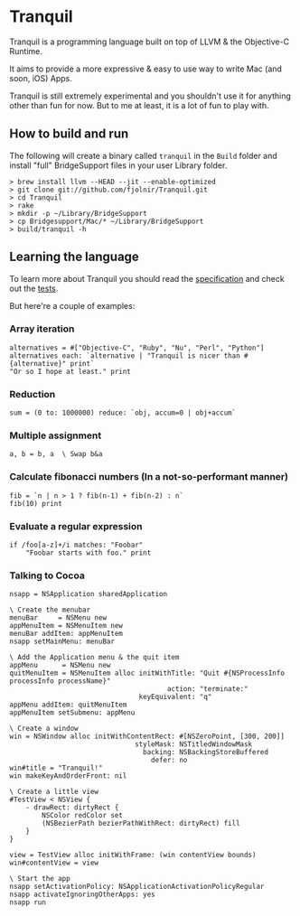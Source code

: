 # Tranquil

Tranquil is a programming language built on top of LLVM & the Objective-C Runtime.

It aims to provide a more expressive & easy to use way to write Mac (and soon, iOS) Apps.

Tranquil is still extremely experimental and you shouldn't use it for anything other than fun for now. But to me at least, it is a lot of fun to play with.

## How to build and run

The following will create a binary called `tranquil` in the `Build` folder and install "full" BridgeSupport files in your user Library folder.

	> brew install llvm --HEAD --jit --enable-optimized
	> git clone git://github.com/fjolnir/Tranquil.git
	> cd Tranquil
	> rake
	> mkdir -p ~/Library/BridgeSupport
	> cp Bridgesupport/Mac/* ~/Library/BridgeSupport
	> build/tranquil -h

## Learning the language

To learn more about Tranquil you should read the [specification](https://github.com/fjolnir/Tranquil/blob/master/Docs/Tranquil%20Spec.md) and check out the [tests](https://github.com/fjolnir/Tranquil/blob/master/Tests).

But here're a couple of examples:

### Array iteration
	alternatives = #["Objective-C", "Ruby", "Nu", "Perl", "Python"]
	alternatives each: `alternative | "Tranquil is nicer than #{alternative}" print`
	"Or so I hope at least." print

### Reduction

	sum = (0 to: 1000000) reduce: `obj, accum=0 | obj+accum`

### Multiple assignment

	a, b = b, a  \ Swap b&a

### Calculate fibonacci numbers (In a not-so-performant manner)

	fib = `n | n > 1 ? fib(n-1) + fib(n-2) : n`
	fib(10) print

### Evaluate a regular expression

	if /foo[a-z]+/i matches: "Foobar"
		"Foobar starts with foo." print

### Talking to Cocoa

	nsapp = NSApplication sharedApplication

	\ Create the menubar
	menuBar     = NSMenu new
	appMenuItem = NSMenuItem new
	menuBar addItem: appMenuItem
	nsapp setMainMenu: menuBar
	
	\ Add the Application menu & the quit item
	appMenu      = NSMenu new
	quitMenuItem = NSMenuItem alloc initWithTitle: "Quit #{NSProcessInfo processInfo processName}"
	                                       action: "terminate:"
	                                keyEquivalent: "q"
	appMenu addItem: quitMenuItem
	appMenuItem setSubmenu: appMenu
	
	\ Create a window
	win = NSWindow alloc initWithContentRect: #[NSZeroPoint, [300, 200]]
	                               styleMask: NSTitledWindowMask
	                                 backing: NSBackingStoreBuffered
	                                   defer: no
	win#title = "Tranquil!"
	win makeKeyAndOrderFront: nil
	
	\ Create a little view
	#TestView < NSView {
	    - drawRect: dirtyRect {
	        NSColor redColor set
	        (NSBezierPath bezierPathWithRect: dirtyRect) fill
	    }
	}
	
	view = TestView alloc initWithFrame: (win contentView bounds)
	win#contentView = view
	
	\ Start the app
	nsapp setActivationPolicy: NSApplicationActivationPolicyRegular
	nsapp activateIgnoringOtherApps: yes
	nsapp run
